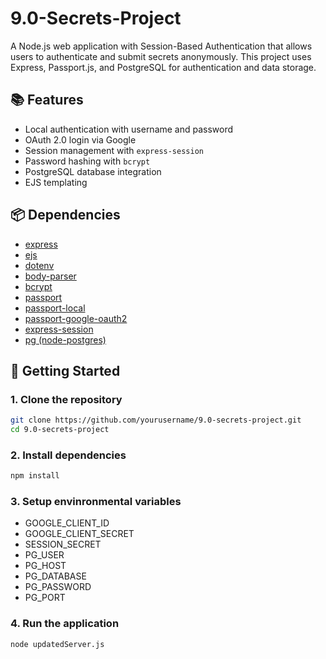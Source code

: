 # 9.0-Secrets-Project

A Node.js web application with Session-Based Authentication that allows users to authenticate and submit secrets anonymously. This project uses Express, Passport.js, and PostgreSQL for authentication and data storage.

## 📚 Features

- Local authentication with username and password
- OAuth 2.0 login via Google
- Session management with `express-session`
- Password hashing with `bcrypt`
- PostgreSQL database integration
- EJS templating

## 📦 Dependencies

- [express](https://expressjs.com/)
- [ejs](https://ejs.co/)
- [dotenv](https://github.com/motdotla/dotenv)
- [body-parser](https://www.npmjs.com/package/body-parser)
- [bcrypt](https://www.npmjs.com/package/bcrypt)
- [passport](http://www.passportjs.org/)
- [passport-local](https://www.npmjs.com/package/passport-local)
- [passport-google-oauth2](https://www.npmjs.com/package/passport-google-oauth2)
- [express-session](https://www.npmjs.com/package/express-session)
- [pg (node-postgres)](https://node-postgres.com/)

## 🚀 Getting Started

### 1. Clone the repository

```bash
git clone https://github.com/yourusername/9.0-secrets-project.git
cd 9.0-secrets-project
```

### 2. Install dependencies

```bash
npm install
```

### 3. Setup envinronmental variables

- GOOGLE_CLIENT_ID
- GOOGLE_CLIENT_SECRET
- SESSION_SECRET
- PG_USER
- PG_HOST
- PG_DATABASE
- PG_PASSWORD
- PG_PORT

### 4. Run the application

```bash
node updatedServer.js
```
